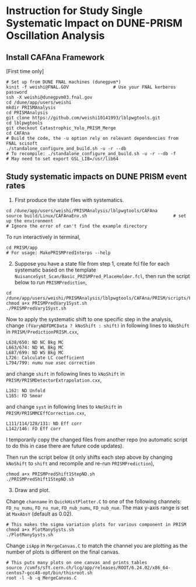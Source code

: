 # Instruction for Study Single Systematic Impact on DUNE-PRISM Oscillation Analysis


## Install CAFAna Framework

[First time only]

```
# Set up from DUNE FNAL machines (dunegpvm*)
kinit -f weishi@FNAL.GOV                 # Use your FNAL kerberos password
ssh -X weishi@dunegpvm03.fnal.gov        
cd /dune/app/users/weishi
mkdir PRISMAnalysis
cd PRISMAnalysis
git clone https://github.com/weishi10141993/lblpwgtools.git
cd lblpwgtools
git checkout Catastrophic_Yolo_PRISM_Merge
cd CAFAna
# Build the code, the -u option rely on relevant dependencies from FNAL scisoft
./standalone_configure_and_build.sh -u -r --db
# To recompile: ./standalone_configure_and_build.sh -u -r --db -f
# May need to set export GSL_LIB=/usr/lib64
```

## Study systematic impacts on DUNE PRISM event rates

1. First produce the state files with systematics.

```
cd /dune/app/users/weishi/PRISMAnalysis/lblpwgtools/CAFAna
source build/Linux/CAFAnaEnv.sh                                 # set up the environment
# Ignore the error of can't find the example directory
```

To run interactively in terminal,

```
cd PRISM/app
# For usage: MakePRISMPredInterps --help
```

2. Suppose you have a state file from step 1, create fcl file for each systematic based on the template ```NuisanceSyst_Scan/Basic_PRISMPred_PlaceHolder.fcl```, then run the script below to run ```PRISMPrediction```,

```
cd /dune/app/users/weishi/PRISMAnalysis/lblpwgtools/CAFAna/PRISM/scripts/FermiGridPRISMScripts
chmod a+x PRISMPredVary1Syst.sh
./PRISMPredVary1Syst.sh
```

Now to apply the systematic shift to one specific step in the analysis, change ```(fVaryNDFDMCData ? kNoShift : shift)``` in following lines to ```kNoShift``` in ```PRISM/PredictionPRISM.cxx```,

```
L638/650: ND NC Bkg MC
L663/674: ND WL Bkg MC
L687/699: ND WS Bkg MC
L726: Calculate LC coefficient
L794/799: numu nue xsec correction
```

and change ```shift``` in following lines to ```kNoShift``` in ```PRISM/PRISMDetectorExtrapolation.cxx```,

```
L162: ND Unfold
L165: FD Smear
```

and change ```syst``` in following lines to ```kNoShift``` in ```PRISM/PRISMMCEffCorrection.cxx```,

```
L111/114/128/131: ND Eff corr
L142/146: FD Eff corr
```

I temporarily copy the changed files from another repo (no automatic script to do this in case there are future code updates).

Then run the script below (it only shifts each step above by changing ```kNoShift``` to ```shift``` and recompile and re-run ```PRISMPrediction```),

```
chmod a+x PRISMPredShift1StepND.sh
./PRISMPredShift1StepND.sh
```

3. Draw and plot.

Change ```channame``` in ```QuickHistPlotter.C``` to one of the following channels: ```FD_nu_numu```, ```FD_nu_nue```, ```FD_nub_numu```, ```FD_nub_nue```. The max y-axis range is set at ```MaxAbsY``` (default as 0.02).

```
# This makes the sigma variation plots for various component in PRISM
chmod a+x PlotManySysts.sh
./PlotManySysts.sh
```

Change ```isApp``` in ```MergeCanvas.C``` to match the channel you are plotting as the number of plots is different on the final canvas.

```
# This puts many plots on one canvas and prints tables
source /cvmfs/sft.cern.ch/lcg/app/releases/ROOT/6.24.02/x86_64-centos7-gcc48-opt/bin/thisroot.sh
root -l -b -q MergeCanvas.C
```
